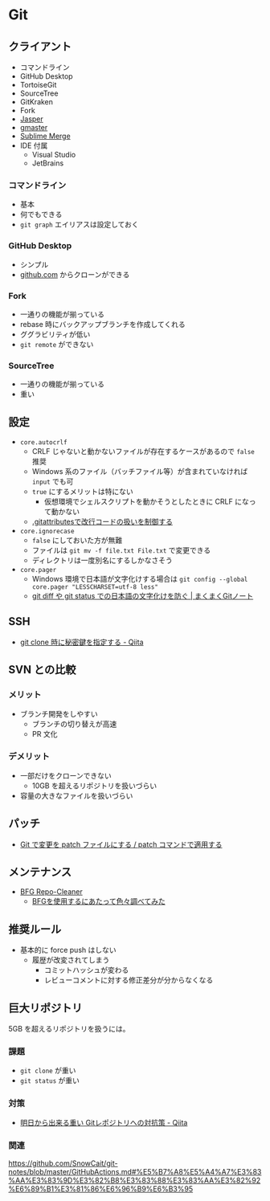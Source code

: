 # Git

## クライアント
- コマンドライン
- GitHub Desktop
- TortoiseGit
- SourceTree
- GitKraken
- Fork
- [Jasper](https://jasperapp.io/)
- [gmaster](https://gmaster.io/)
- [Sublime Merge](https://www.sublimemerge.com/)
- IDE 付属
  - Visual Studio
  - JetBrains

### コマンドライン
- 基本
- 何でもできる
- `git graph` エイリアスは設定しておく

### GitHub Desktop
- シンプル
- [github.com](https://github.com/) からクローンができる

### Fork
- 一通りの機能が揃っている
- rebase 時にバックアップブランチを作成してくれる
- ググラビリティが低い
- `git remote` ができない

### SourceTree
- 一通りの機能が揃っている
- 重い

## 設定
- `core.autocrlf`
  - CRLF じゃないと動かないファイルが存在するケースがあるので `false` 推奨
  - Windows 系のファイル（バッチファイル等）が含まれていなければ `input` でも可
  - `true` にするメリットは特にない
    - 仮想環境でシェルスクリプトを動かそうとしたときに CRLF になって動かない
  - [.gitattributesで改行コードの扱いを制御する](https://qiita.com/nacam403/items/23511637335fc221bba2)
- `core.ignorecase`
  - `false` にしておいた方が無難
  - ファイルは `git mv -f file.txt File.txt` で変更できる
  - ディレクトリは一度別名にするしかなさそう
- `core.pager`
  - Windows 環境で日本語が文字化けする場合は `git config --global core.pager "LESSCHARSET=utf-8 less"`
  - [git diff や git status での日本語の文字化けを防ぐ | まくまくGitノート](https://maku77.github.io/git/settings/garbling.html)

## SSH
- [git clone 時に秘密鍵を指定する - Qiita](https://qiita.com/sonots/items/826b90b085f294f93acf)

## SVN との比較

### メリット
- ブランチ開発をしやすい
  - ブランチの切り替えが高速
  - PR 文化

### デメリット
- 一部だけをクローンできない
  - 10GB を超えるリポジトリを扱いづらい
- 容量の大きなファイルを扱いづらい

## パッチ
- [Git で変更を patch ファイルにする / patch コマンドで適用する](https://qiita.com/sea_mountain/items/7d9c812e68a26bd1a292)

## メンテナンス
- [BFG Repo-Cleaner](https://rtyley.github.io/bfg-repo-cleaner/)
  - [BFGを使用するにあたって色々調べてみた](http://yuki10.hatenablog.com/entry/2017/01/14/211430)

## 推奨ルール
- 基本的に force push はしない
  - 履歴が改変されてしまう
    - コミットハッシュが変わる
    - レビューコメントに対する修正差分が分からなくなる

## 巨大リポジトリ
5GB を超えるリポジトリを扱うには。

### 課題
- `git clone` が重い
- `git status` が重い

### 対策
- [明日から出来る重い Gitレポジトリへの対抗策 - Qiita](https://qiita.com/aeroastro/items/9ed7a41f52362b31a01c)

### 関連
https://github.com/SnowCait/git-notes/blob/master/GitHubActions.md#%E5%B7%A8%E5%A4%A7%E3%83%AA%E3%83%9D%E3%82%B8%E3%83%88%E3%83%AA%E3%82%92%E6%89%B1%E3%81%86%E6%96%B9%E6%B3%95

